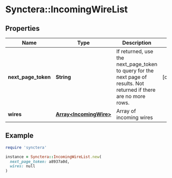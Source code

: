 # Synctera::IncomingWireList

## Properties

| Name | Type | Description | Notes |
| ---- | ---- | ----------- | ----- |
| **next_page_token** | **String** | If returned, use the next_page_token to query for the next page of results. Not returned if there are no more rows. | [optional] |
| **wires** | [**Array&lt;IncomingWire&gt;**](IncomingWire.md) | Array of incoming wires |  |

## Example

```ruby
require 'synctera'

instance = Synctera::IncomingWireList.new(
  next_page_token: a8937a0d,
  wires: null
)
```

